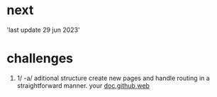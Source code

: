 # next
'last update 29 jun 2023'
# challenges
1. 1/
   -a/ aditional structure create new pages and handle routing in a straightforward manner. your <a href="https://nextjs.org/docs">doc</a>,<a href="https://github.com/okeeffed/nextjs-enterprise-project-structure">github</a>,<a href="https://blog.dennisokeeffe.com/blog/2021-12-06-nextjs-enterprise-project-structure">web</a>

